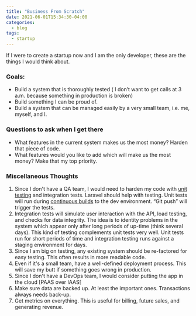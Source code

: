 ```yaml
---
title: "Business From Scratch"
date: 2021-06-01T15:34:30-04:00
categories:
  - blog
tags:
  - startup
---
```


If I were to create a startup now and I am the only developer, these are the things I would think about.

### Goals:

- Build a system that is thoroughly tested ( I don’t want to get calls at 3 a.m. because something in production is broken)
- Build something I can be proud of.
- Build a system that can be managed easily by a very small team, i.e. me, myself, and I.

### Questions to ask when I get there

- What features in the current system makes us the most money? Harden that piece of code.
- What features would you like to add which will make us the most money? Make that my top priority.


### Miscellaneous Thoughts

1.  Since I don't have a QA team, I would need to harden my code with [unit testing](http://laravel.com/docs/testing#defining-and-running-tests) and integration tests. Laravel should help with testing. Unit tests will run during [continuous builds](http://en.wikipedia.org/wiki/Continuous_integration) to the dev environment. “Git push” will trigger the tests.
2. Integration tests will simulate user interaction with the API, load testing, and checks for data integrity. The idea is to identity problems in the system which appear only after long periods of up-time (think several days). This kind of testing complements unit tests very well. Unit tests run for short periods of time and integration testing runs against a staging environment for days.
3. Since I am big on testing, any existing system should be re-factored for easy testing. This often results in more readable code.
4. Even if it's a small team, have a well-defined deployment process. This will save my butt if something goes wrong in production.
5. Since I don't have a DevOps team, I would consider putting the app in the cloud [PAAS over IAAS[
6. Make sure data are backed up. At least the important ones. Transactions always needs back-up.
7. Get metrics on everything. This is useful for billing, future sales, and generating revenue.
